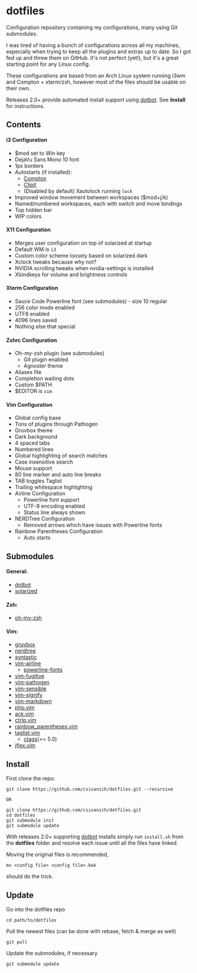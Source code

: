 dotfiles
========

Configuration repository containing my configurations, many using Git submodules.

I was tired of having a bunch of configurations across all my machines, especially when trying to keep all the plugins and extras up to date. So I got fed up and threw them on GitHub. It's not perfect (yet!), but it's a great starting point for any Linux config.

These configurations are based from an Arch Linux system running i3wm and Compton + xterm/zsh, however most of the files should be usable on their own.

Releases 2.0+ provide automated install support using [dotbot](https://github.com/anishathalye/dotbot). See **Install** for instructions.

Contents
-----

#### i3 Configuration

- $mod set to Win key
- DejaVu Sans Mono 10 font
- 1px borders
- Autostarts (if installed):
  - [Compton](https://github.com/chjj/compton)
  - [Clipit](http://sourceforge.net/projects/gtkclipit/)
  - (Disabled by default) Xautolock running `lock`
- Improved window movement between workspaces (\$mod+j/k)
- Named/numbered workspaces, each with switch and move bindings
- Top hidden bar
- WIP colors

#### X11 Configuration

- Merges user configuration on top of solarized at startup
- Default WM is `i3`
- Custom color scheme loosely based on solarized dark
- Xclock tweaks because why not?
- NVIDIA scrolling tweaks when nvidia-settings is installed
- Xbindkeys for volume and brightness controls

#### Xterm Configuration

- Sauce Code Powerline font (see submodules) - size 10 regular
- 256 color mode enabled
- UTF8 enabled
- 4096 lines saved
- Nothing else that special

#### Zshrc Configuration
- Oh-my-zsh plugin (see submodules)
    - Git plugin enabled
    - Agnoster theme
- Aliases file
- Completion waiting dots
- Custom $PATH
- \$EDITOR is `vim`

#### Vim Configuration
- Global config base
- Tons of plugins through Pathogen
- Gruvbox theme
- Dark background
- 4 spaced tabs
- Numbered lines
- Global highlighting of search matches
- Case insensitive search
- Mouse support
- 80 line marker and auto line breaks
- TAB toggles Taglist
- Trailing whitespace highlighting
- Airline Configuration
    - Powerline font support
    - UTF-8 encoding enabled
    - Status line always shown
- NERDTree Configuration
    - Removed arrows which have issues with Powerline fonts
- Rainbow Parentheses Configuration
    - Auto starts

Submodules
-----

#### General:
- [dotbot](https://github.com/anishathalye/dotbot)
- [solarized](https://github.com/altercation/solarized)

#### Zsh:
- [oh-my-zsh](https://github.com/robbyrussell/oh-my-zsh)

#### Vim:
- [gruvbox](https://github.com/morhetz/gruvbox)
- [nerdtree](https://github.com/scrooloose/nerdtree)
- [syntastic](https://github.com/scrooloose/syntastic)
- [vim-airline](https://github.com/bling/vim-airline)
  - [powerline-fonts](https://github.com/Lokaltog/powerline-fonts)
- [vim-fugitive](https://github.com/tpope/vim-fugitive)
- [vim-pathogen](https://github.com/tpope/vim-pathogen)
- [vim-sensible](https://github.com/tpope/vim-sensible)
- [vim-signify](https://github.com/mhinz/vim-signify)
- [vim-markdown](https://github.com/tpope/vim-markdown)
- [php.vim](https://github.com/StanAngeloff/php.vim)
- [ack.vim](https://github.com/mileszs/ack.vim)
- [ctrlp.vim](https://github.com/kien/ctrlp.vim)
- [rainbow_parentheses.vim](https://github.com/kien/rainbow_parentheses.vim)
- [taglist.vim](https://github.com/vim-scripts/taglist.vim.git)
  - [ctags](http://ctags.sourceforge.net/)(>= 5.0)
- [jflex.vim](jflex.de/vim.html)

Install
-----

First clone the repo:
```
git clone https://github.com/csivanich/dotfiles.git --recursive

OR

git clone https://github.com/csivanich/dotfiles.git
cd dotfiles
git submodule init
git submodule update
```

With releases 2.0+ supporting [dotbot](https://github.com/anishathalye/dotbot) installs simply run `install.sh` from the **dotfiles** folder and resolve each issue until all the files have linked.

Moving the original files is recommended,

```
mv <config file> <config file>.bak
```

should do the trick.

Update
-----

Go into the dotfiles repo

```
cd path/to/dotfiles
```

Pull the newest files (can be done with rebase, fetch & merge as well)

```
git pull
```

Update the submodules, if necessary

```
git submodule update
```
